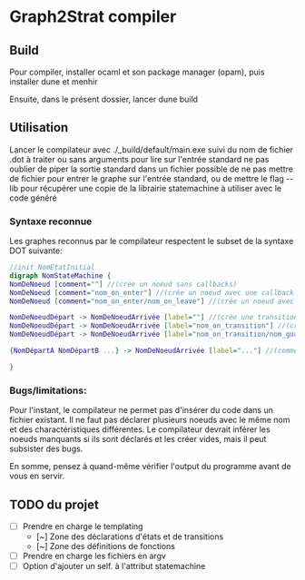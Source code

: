 # Graph2Strat compiler

## Build

Pour compiler, installer ocaml et son package manager (opam), puis installer dune et menhir

Ensuite, dans le présent dossier, lancer dune build

## Utilisation

Lancer le compilateur avec ./_build/default/main.exe suivi du nom de fichier .dot à traiter ou sans arguments pour lire sur l'entrée standard ne pas oublier de piper la sortie standard dans un fichier possible de ne pas mettre de fichier pour entrer le graphe sur l'entrée standard, ou de mettre le flag --lib pour récupérer une copie de la librairie statemachine à utiliser avec le code généré

### Syntaxe reconnue

Les graphes reconnus par le compilateur respectent le subset de la syntaxe DOT suivante:

```dot
//init NomEtatInitial
digraph NomStateMachine {
NomDeNoeud [comment=""] //(crée un noeud sans callbacks)
NomDeNoeud [comment="nom_on_enter"] //(crée un noeud avec une callback d'entrée)
NomDeNoeud [comment="nom_on_enter/nom_on_leave"] //(crée un noeud avec une callback d'entrée et une callback de sortie)

NomDeNoeudDépart -> NomDeNoeudArrivée [label=""] //(crée une transition sans callback ni garde)
NomDeNoeudDépart -> NomDeNoeudArrivée [label="nom_on_transition"] //(crée une transition avec callback sans garde (acceptée par défaut))
NomDeNoeudDépart -> NomDeNoeudArrivée [label="nom_on_transition/nom_guard"] //(crée une transition avec garde (prédicat à vérifier pour activer la transition))

{NomDépartA NomDépartB ...} -> NomDeNoeudArrivée [label="..."] //(comme au-dessus, mais permet de partir de plusieurs noeuds différents pour arriver au même noeud)

}
```

### Bugs/limitations:

Pour l'instant, le compilateur ne permet pas d'insérer du code dans un fichier existant. Il ne faut pas déclarer plusieurs noeuds avec le même nom et des charactéristiques différentes. Le compilateur devrait inférer les noeuds manquants si ils sont déclarés et les créer vides, mais il peut subsister des bugs.

En somme, pensez à quand-même vérifier l'output du programme avant de vous en servir.

## TODO du projet

- [ ] Prendre en charge le templating
  - [~] Zone des déclarations d'états et de transitions
  - [~] Zone des définitions de fonctions
- [ ] Prendre en charge les fichiers en argv
- [ ] Option d'ajouter un self. à l'attribut statemachine
